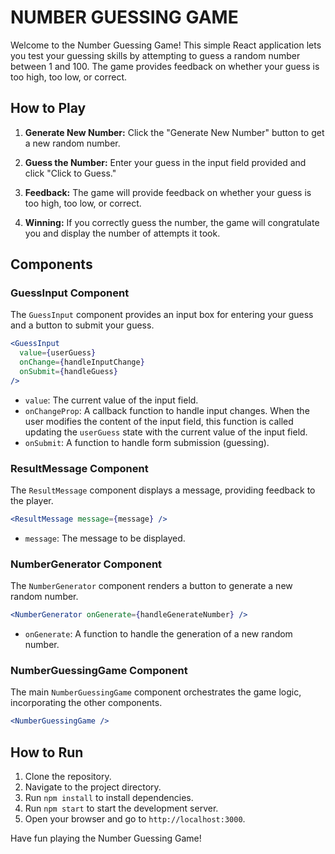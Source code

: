 # NUMBER GUESSING GAME

Welcome to the Number Guessing Game! This simple React application lets you test your guessing skills by attempting to guess a random number between 1 and 100. The game provides feedback on whether your guess is too high, too low, or correct.

## How to Play

1. **Generate New Number:** Click the "Generate New Number" button to get a new random number.

2. **Guess the Number:** Enter your guess in the input field provided and click "Click to Guess."

3. **Feedback:** The game will provide feedback on whether your guess is too high, too low, or correct.

4. **Winning:** If you correctly guess the number, the game will congratulate you and display the number of attempts it took.

## Components

### GuessInput Component

The `GuessInput` component provides an input box for entering your guess and a button to submit your guess.

```jsx
<GuessInput
  value={userGuess}
  onChange={handleInputChange}
  onSubmit={handleGuess}
/>
```

- `value`: The current value of the input field.
- `onChangeProp`: A callback function to handle input changes. When the user modifies the content of the input field, this function is called updating the `userGuess` state with the current value of the input field.
- `onSubmit`: A function to handle form submission (guessing).

### ResultMessage Component

The `ResultMessage` component displays a message, providing feedback to the player.

```jsx
<ResultMessage message={message} />
```

- `message`: The message to be displayed.

### NumberGenerator Component

The `NumberGenerator` component renders a button to generate a new random number.

```jsx
<NumberGenerator onGenerate={handleGenerateNumber} />
```

- `onGenerate`: A function to handle the generation of a new random number.

### NumberGuessingGame Component

The main `NumberGuessingGame` component orchestrates the game logic, incorporating the other components.

```jsx
<NumberGuessingGame />
```

## How to Run

1. Clone the repository.
2. Navigate to the project directory.
3. Run `npm install` to install dependencies.
4. Run `npm start` to start the development server.
5. Open your browser and go to `http://localhost:3000`.

Have fun playing the Number Guessing Game!
